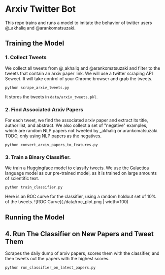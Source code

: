 # Arxiv Twitter Bot

This repo trains and runs a model to imitate the behavior of twitter users @_akhaliq and @arankomatsuzaki.

## Training the Model

### 1. Collect Tweets

We collect all tweets from @_akhaliq and @arankomatsuzaki and filter to the tweets that contain an arxiv paper link. We will use a twitter scraping API Scweet. It will take control of your Chrome browser and grab the tweets.
```
python scrape_arxiv_tweets.py
```
It stores the tweets in `data/arxiv_tweets.pkl`.

### 2. Find Associated Arxiv Papers 

For each tweet, we find the associated arxiv paper and extract its title, author list, and abstract. We also collect a set of "negative" examples, which are random NLP papers not tweeted by _akhaliq or arankomatsuzaki. TODO, only using NLP papers as the negatives.

`python convert_arxiv_papers_to_features.py`

### 3. Train a Binary Classifier.

We train a Huggingface model to classify tweets. We use the Galactica language model as our pre-trained model, as it is trained on large amounts of scientific text.

`python train_classifier.py`

Here is an ROC curve for the classifier, using a random holdout set of 10% of the tweets. 
![ROC Curve](./data/roc_plot.png | width=100)

## Running the Model

## 4. Run The Classifier on New Papers and Tweet Them

Scrapes the daily dump of arxiv papers, scores them with the classifier, and then tweets out the papers with the highest scores.

`python run_classifier_on_latest_papers.py`
